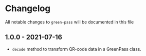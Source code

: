 # Changelog

All notable changes to `green-pass` will be documented in this file

## 1.0.0 - 2021-07-16

- `decode` method to transform QR-code data in a GreenPass class. 
